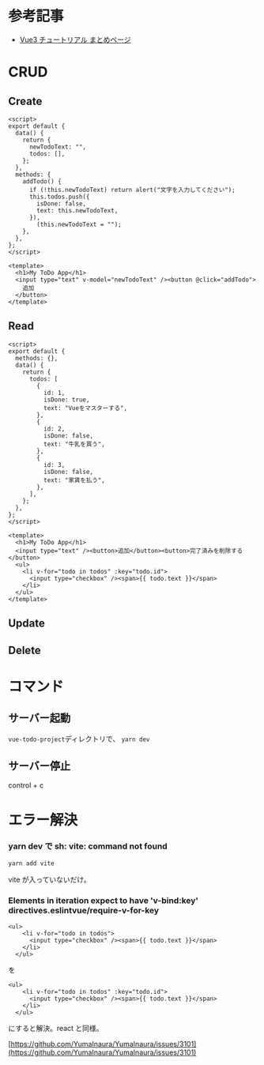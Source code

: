# 参考記事

- [Vue3 チュートリアル まとめページ](https://qiita.com/TakahiRoyte/items/9033b61a0e528324da4c)

# CRUD

## Create

```vue
<script>
export default {
  data() {
    return {
      newTodoText: "",
      todos: [],
    };
  },
  methods: {
    addTodo() {
      if (!this.newTodoText) return alert("文字を入力してください");
      this.todos.push({
        isDone: false,
        text: this.newTodoText,
      }),
        (this.newTodoText = "");
    },
  },
};
</script>

<template>
  <h1>My ToDo App</h1>
  <input type="text" v-model="newTodoText" /><button @click="addTodo">
    追加
  </button>
</template>
```

## Read

```vue
<script>
export default {
  methods: {},
  data() {
    return {
      todos: [
        {
          id: 1,
          isDone: true,
          text: "Vueをマスターする",
        },
        {
          id: 2,
          isDone: false,
          text: "牛乳を買う",
        },
        {
          id: 3,
          isDone: false,
          text: "家賃を払う",
        },
      ],
    };
  },
};
</script>

<template>
  <h1>My ToDo App</h1>
  <input type="text" /><button>追加</button><button>完了済みを削除する</button>
  <ul>
    <li v-for="todo in todos" :key="todo.id">
      <input type="checkbox" /><span>{{ todo.text }}</span>
    </li>
  </ul>
</template>
```

## Update

## Delete

# コマンド

## サーバー起動

`vue-todo-project`ディレクトリで、
`yarn dev`

## サーバー停止

control + c

# エラー解決

### yarn dev で sh: vite: command not found

```sh
yarn add vite
```

vite が入っていないだけ。

### Elements in iteration expect to have 'v-bind:key' directives.eslintvue/require-v-for-key

```vue
<ul>
    <li v-for="todo in todos">
      <input type="checkbox" /><span>{{ todo.text }}</span>
    </li>
  </ul>
```

を

```vue
<ul>
    <li v-for="todo in todos" :key="todo.id">
      <input type="checkbox" /><span>{{ todo.text }}</span>
    </li>
  </ul>
```

にすると解決。react と同様。

[https://github.com/YumaInaura/YumaInaura/issues/3101](https://github.com/YumaInaura/YumaInaura/issues/3101)
